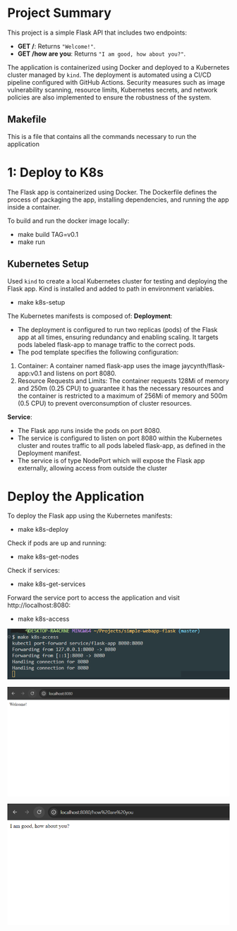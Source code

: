 # Project Summary

This project is a simple Flask API that includes two endpoints:
- **GET /**: Returns `"Welcome!"`.
- **GET /how are you**: Returns `"I am good, how about you?"`.

The application is containerized using Docker and deployed to a Kubernetes cluster managed by `kind`. The deployment is automated using a CI/CD pipeline configured with GitHub Actions. Security measures such as image vulnerability scanning, resource limits, Kubernetes secrets, and network policies are also implemented to ensure the robustness of the system.

## Makefile
This is a file that contains all the commands necessary to run the application


# 1: Deploy to K8s
The Flask app is containerized using Docker. The Dockerfile defines the process of packaging the app, installing dependencies, and running the app inside a container.

To build and run the docker image locally:
  - make build TAG=v0.1
  - make run

## Kubernetes Setup 

Used `kind` to create a local Kubernetes cluster for testing and deploying the Flask app.
Kind is installed and added to path in environment variables.
  - make k8s-setup

The Kubernetes manifests is composed of:
**Deployment**: 
- The deployment is configured to run two replicas (pods) of the Flask app at all times, ensuring redundancy and enabling scaling. It targets pods labeled flask-app to manage traffic to the correct pods.
- The pod template specifies the following configuration:
 1. Container: A container named flask-app uses the image jaycynth/flask-app:v0.1 and listens on port 8080.
 2. Resource Requests and Limits: The container requests 128Mi of memory and 250m (0.25 CPU) to guarantee it has the necessary resources and the container is restricted to a maximum of 256Mi of memory and 500m (0.5 CPU) to prevent overconsumption of cluster resources.


**Service**: 
- The Flask app runs inside the pods on port 8080. 
- The service is configured to listen on port 8080 within the Kubernetes cluster and routes traffic to all pods labeled flask-app, as defined in the Deployment manifest. 
- The service is of type NodePort which will expose the Flask app externally, allowing access from outside the cluster


# Deploy the Application
To deploy the Flask app using the Kubernetes manifests:
- make k8s-deploy

Check if pods are up and running:
- make k8s-get-nodes

Check if services:
- make k8s-get-services

Forward the service port to access the application and visit http://localhost:8080:
- make k8s-access


![screenshot](screenshots/k8s-access-command.png)

![screenshot](screenshots/service-running.png)

![screenshot](screenshots/service-running-2.png)








